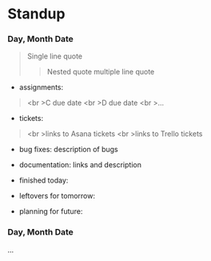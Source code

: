 # Standup

### Day, Month Date

> Single line quote
>> Nested quote
>> multiple line
>> quote
            
* assignments:
><br \>C due date
><br \>D due date
><br \>...
               
* tickets:
><br \>links to Asana tickets
><br \>links to Trello tickets
          
* bug fixes: description of bugs

* documentation: links and description

* finished today: 

* leftovers for tomorrow: 

* planning for future: 


### Day, Month Date
...
